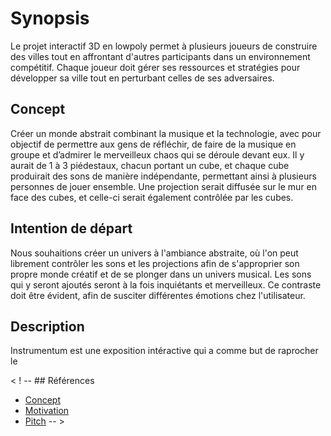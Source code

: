 # Synopsis
Le projet interactif 3D en lowpoly permet à plusieurs joueurs de construire des villes tout en affrontant d'autres participants dans un environnement compétitif. Chaque joueur doit gérer ses ressources et stratégies pour développer sa ville tout en perturbant celles de ses adversaires.

## Concept
Créer un monde abstrait combinant la musique et la technologie, avec pour objectif de permettre aux gens de réfléchir, de faire de la musique en groupe et d’admirer le merveilleux chaos qui se déroule devant eux. Il y aurait de 1 à 3 piédestaux, chacun portant un cube, et chaque cube produirait des sons de manière indépendante, permettant ainsi à plusieurs personnes de jouer ensemble. Une projection serait diffusée sur le mur en face des cubes, et celle-ci serait également contrôlée par les cubes.
  
## Intention de départ 
Nous souhaitions créer un univers à l'ambiance abstraite, où l'on peut librement contrôler les sons et les projections afin de s'approprier son propre monde créatif et de se plonger dans un univers musical. Les sons qui y seront ajoutés seront à la fois inquiétants et merveilleux. Ce contraste doit être évident, afin de susciter différentes émotions chez l'utilisateur.

## Description
Instrumentum est une exposition intéractive qui a comme but de raprocher le 

< ! -- ## Références

* [Concept](https://tim-montmorency.com/582523-gestion/#/contenus/2_scenarisation/10_idee/10_concept/)
* [Motivation](https://tim-montmorency.com/582523-gestion/#/contenus/2_scenarisation/10_idee/30_motivations/)
* [Pitch](https://tim-montmorency.com/582523-gestion/#/contenus/4_faisabilite/20_pitch/) -- >
